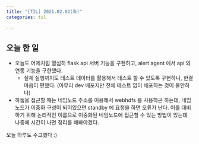 ```yaml
---
title: "[TIL] 2021.02.02(화)"
categories: til

---
```




## 오늘 한 일

* 오늘도 어제처럼 열심히 flask api 서버 기능을 구현하고, alert agent 에서 api 와 연동 기능을 구현했다.
  * 실제 실행까지도 테스트 데이터를 활용해서 테스트 할 수 있도록 구현하니, 한결 마음이 편했다. (아무리 dev 배포지만 전체 테스트 없이 배포하는 것이 불안하다)
* 하둡을 접근할 때는 네임노드 주소를 이용해서 webhdfs 를 사용하곤 하는데, 네임노드가 이중화 구성이 되어있으면 standby 에 요청을 하면 오류가 난다. 이를 대비하기 위해 논리적인 이름으로 이중화된 네임노드에 접근할 수 있는 방법이 있는데 나중에 시간이 나면 정리를 해봐야겠다.

오늘 하루도 수고했다 :)

